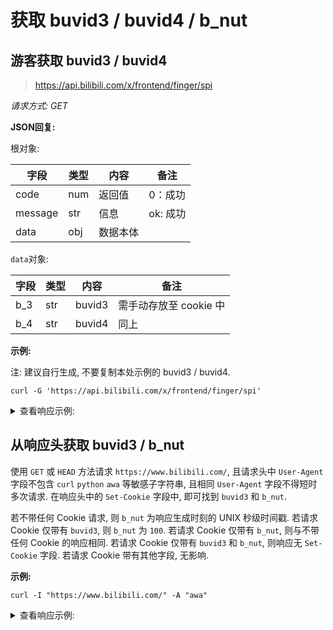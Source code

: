 # 获取 buvid3 / buvid4 / b_nut

## 游客获取 buvid3 / buvid4

> https://api.bilibili.com/x/frontend/finger/spi

*请求方式: GET*

**JSON回复:**

根对象:

| 字段    | 类型 | 内容     | 备注     |
| ------- | ---- | -------- | -------- |
| code    | num  | 返回值   | 0：成功  |
| message | str  | 信息     | ok: 成功 |
| data    | obj  | 数据本体 |          |

`data`对象:

| 字段 | 类型 | 内容   | 备注 |
| ---- | ---- | ------ | ---- |
| b_3  | str  | buvid3 | 需手动存放至 cookie 中 |
| b_4  | str  | buvid4 | 同上 |

**示例:**

注: 建议自行生成, 不要复制本处示例的 buvid3 / buvid4.

```shell
curl -G 'https://api.bilibili.com/x/frontend/finger/spi'
```

<details>
<summary>查看响应示例:</summary>

```json
{
  "code": 0,
  "data": {
    "b_3": "D9656DA8-9BEF-F464-5B72-C4849AFD336379044infoc",
    "b_4": "F6E0FD4B-520C-1902-4F7B-E461D8D1F5AB79044-024072309-666onEZSnlHVPjoRp4kDYg=="
  },
  "message": "ok"
}
```

</details>

## 从响应头获取 buvid3 / b_nut

使用 `GET` 或 `HEAD` 方法请求 `https://www.bilibili.com/`, 且请求头中 `User-Agent` 字段不包含 `curl` `python` `awa` 等敏感子字符串, 且相同 `User-Agent` 字段不得短时多次请求. 在响应头中的 `Set-Cookie` 字段中, 即可找到 `buvid3` 和 `b_nut`.

若不带任何 Cookie 请求, 则 `b_nut` 为响应生成时刻的 UNIX 秒级时间戳.
若请求 Cookie 仅带有 `buvid3`, 则 `b_nut` 为 `100`.
若请求 Cookie 仅带有 `b_nut`, 则与不带任何 Cookie 的响应相同.
若请求 Cookie 仅带有 `buvid3` 和 `b_nut`, 则响应无 `Set-Cookie` 字段.
若请求 Cookie 带有其他字段, 无影响.

**示例:**

```shell
curl -I "https://www.bilibili.com/" -A "awa"
```

<details>
<summary>查看响应示例:</summary>

```http
HTTP/2 200 
date: Fri, 26 Jul 2024 06:38:43 GMT
content-type: text/html; charset=utf-8
support: nantianmen
set-cookie: buvid3=805E4894-96A2-0684-6F00-C6EA1FFB911023315infoc; path=/; expires=Sat, 26 Jul 2025 06:38:43 GMT; domain=.bilibili.com
set-cookie: b_nut=1721975923; path=/; expires=Sat, 26 Jul 2025 06:38:43 GMT; domain=.bilibili.com
vary: Origin,Accept-Encoding
idc: shjd
expires: Fri, 26 Jul 2024 06:38:42 GMT
cache-control: no-cache
x-cache-webcdn: MISS from blzone01
x-cache-time: 0
x-save-date: Fri, 26 Jul 2024 06:38:43 GMT
```

</details>
